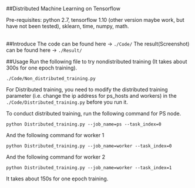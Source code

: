 ##Distributed Machine Learning on Tensorflow

Pre-requisites: python 2.7, tensorflow 1.10 (other version maybe work, but have not been tested), sklearn, time, numpy, math.</br> </br> 

##Introduce
The code can be found here -> ```./Code/```
The result(Screenshot) can be found here -> ```./Result/```

##Usage
Run the following file to try nondistributed training (It takes about 300s for one epoch training). 
```
./Code/Non_distributed_training.py
```
For Distributed training, you need to modify the distributed training parameter (i.e. change the ip address for ps_hosts and workers) in the ```./Code/Distributed_training.py``` before you run it.</br> 

To conduct distributed training, run the following command for PS node.
```
python Distributed_training.py --job_name=ps --task_index=0
```
And the following command for worker 1
```
python Distributed_training.py --job_name=worker --task_index=0
```
And the following command for worker 2
```
python Distributed_training.py --job_name=worker --task_index=1
```
It takes about 150s for one epoch training.<br/>
